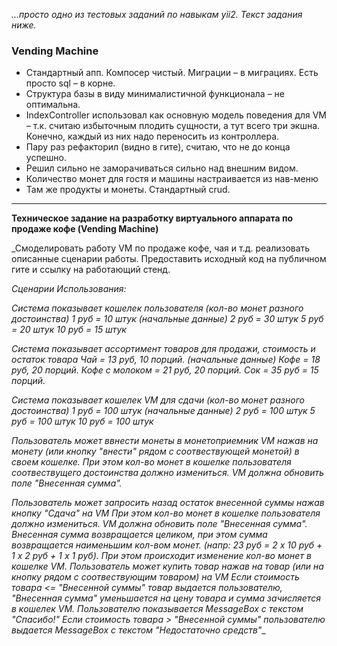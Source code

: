 _...просто одно из тестовых заданий по навыкам yii2. Текст задания ниже._

### Vending Machine

* Стандартный апп. Компосер чистый. Миграции – в миграциях. Есть просто sql – в корне.
* Структура базы в виду минималистичной функционала – не оптимальна. 
* IndexController использовал как основную модель поведения для VM – т.к. считаю избыточным плодить сущности, а тут всего три экшна. Конечно, каждый из них надо переносить из контроллера.
* Пару раз рефакторил (видно в гите), считаю, что не до конца успешно.
* Решил сильно не заморачиваться сильно над внешним видом.
* Количество монет для гостя и машины настраивается из нав-меню
* Там же продукты и монеты. Стандартный crud.

* * *

  **Техническое задание на разработку виртуального аппарата по продаже
кофе (Vending Machine)**

 _Смоделировать работу VM по продаже кофе, чая и т.д. реализовать
описанные сценарии работы. Предоставить исходный код на публичном гите и
ссылку на работающий стенд.

  _Сценарии Использования:_

  _Система показывает кошелек пользователя (кол-во монет разного
достоинства) 1 руб = 10 штук (начальные данные) 2 руб = 30 штук 5 руб =
20 штук 10 руб = 15 штук_

  _Система показывает ассортимент товаров для продажи, стоимость и
остаток товара Чай = 13 руб, 10 порций. (начальные данные) Кофе = 18
руб, 20 порций. Кофе с молоком = 21 руб, 20 порций. Сок = 35 руб = 15
порций._

  _Система показывает кошелек VM для сдачи (кол-во монет разного
достоинства) 1 руб = 100 штук (начальные данные) 2 руб = 100 штук 5 руб
= 100 штук 10 руб = 100 штук_

  _Пользователь может ввнести монеты в монетоприемник VM нажав на монету
(или кнопку "внести" рядом с соотвествующей монетой) в своем кошелке.
  При этом кол-во монет в кошелке пользователя соотвествущего
достоинства должно измениться. VM должна обновить поле "Внесенная сумма"._

  _Пользователь может запросить назад остаток внесенной суммы нажав
кнопку "Сдача" на VM При этом кол-во монет в кошелке пользователя должно
измениться. VM должна обновить поле "Внесенная сумма". Внесенная сумма
возвращается целиком, при этом сумма возвращается наименьшим кол-вом
монет. (напр: 23 руб = 2 х 10 руб + 1 х 2 руб + 1 х 1 руб). При этом
происходит изменение кол-во монет в кошелке VM.
  Пользователь может купить товар нажав на товар (или на кнопку рядом с
соотвествующим товаром) на VM Если стоимость товара <= "Внесенной суммы"
товар выдается пользователю, "Внесенная сумма" уменьшается на цену
товара и сумма зачисляется в кошелек VM.
  Пользователю показывается MessageBox с текстом "Спасибо!" Если
стоимость товара > "Внесенной суммы" пользователю выдается MessageBox с
текстом "Недостаточно средств"__
